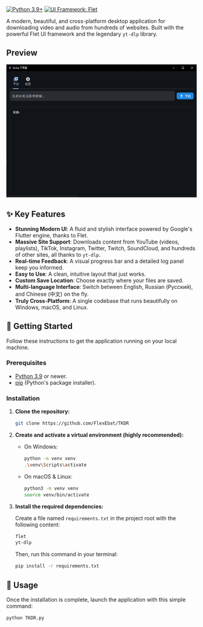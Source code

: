 [![Python 3.9+](https://img.shields.io/badge/python-3.9+-blue.svg)](https://www.python.org/downloads/)
[![UI Framework: Flet](https://img.shields.io/badge/UI-Flet-green.svg)](https://flet.dev/)

A modern, beautiful, and cross-platform desktop application for downloading video and audio from hundreds of websites. Built with the powerful Flet UI framework and the legendary `yt-dlp` library.

## Preview

![App Screenshot](screenshot.png)

## ✨ Key Features

-   **Stunning Modern UI**: A fluid and stylish interface powered by Google's Flutter engine, thanks to Flet.
-   **Massive Site Support**: Downloads content from YouTube (videos, playlists), TikTok, Instagram, Twitter, Twitch, SoundCloud, and hundreds of other sites, all thanks to `yt-dlp`.
-   **Real-time Feedback**: A visual progress bar and a detailed log panel keep you informed.
-   **Easy to Use**: A clean, intuitive layout that just works.
-   **Custom Save Location**: Choose exactly where your files are saved.
-   **Multi-language Interface**: Switch between English, Russian (Русский), and Chinese (中文) on the fly.
-   **Truly Cross-Platform**: A single codebase that runs beautifully on Windows, macOS, and Linux.

## 🚀 Getting Started

Follow these instructions to get the application running on your local machine.

### Prerequisites

-   [Python 3.9](https://www.python.org/downloads/) or newer.
-   [pip](https://pip.pypa.io/en/stable/installation/) (Python's package installer).

### Installation

1.  **Clone the repository:**
    ```sh
    git clone https://github.com/FlexEbat/TKDR
    ```

2.  **Create and activate a virtual environment (highly recommended):**

    -   On Windows:
        ```sh
        python -m venv venv
        .\venv\Scripts\activate
        ```
    -   On macOS & Linux:
        ```sh
        python3 -m venv venv
        source venv/bin/activate
        ```

3.  **Install the required dependencies:**

    Create a file named `requirements.txt` in the project root with the following content:
    ```txt
    flet
    yt-dlp
    ```

    Then, run this command in your terminal:
    ```sh
    pip install -r requirements.txt
    ```

## 🎈 Usage

Once the installation is complete, launch the application with this simple command:

```sh
python TKDR.py
